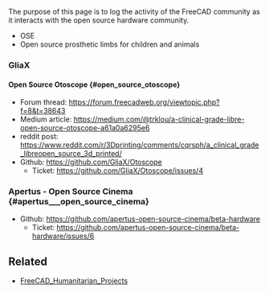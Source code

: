 The purpose of this page is to log the activity of the FreeCAD community as it interacts with the open source hardware community.

-   OSE
-   Open source prosthetic limbs for children and animals

### GliaX

#### Open Source Otoscope {#open_source_otoscope}

-   Forum thread: <https://forum.freecadweb.org/viewtopic.php?f=8&t=38643>
-   Medium article: <https://medium.com/@trklou/a-clinical-grade-libre-open-source-otoscope-a61a0a6295e6>
-   reddit post: <https://www.reddit.com/r/3Dprinting/comments/cqrsph/a_clinical_grade_libreopen_source_3d_printed/>
-   Github: <https://github.com/GliaX/Otoscope>
    -   Ticket: <https://github.com/GliaX/Otoscope/issues/4>

### Apertus - Open Source Cinema {#apertus___open_source_cinema}

-   Github: <https://github.com/apertus-open-source-cinema/beta-hardware>
    -   Ticket: <https://github.com/apertus-open-source-cinema/beta-hardware/issues/6>

## Related

-   [FreeCAD\_Humanitarian\_Projects](FreeCAD_Humanitarian_Projects.md)

